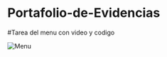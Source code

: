 # Portafolio-de-Evidencias
#Tarea del menu con video y codigo




![Menu](https://github.com/Bernardo7274/Portafolio-de-Evidencias/assets/133809860/b904752a-3aef-4791-9e20-b3372e6c6538)
